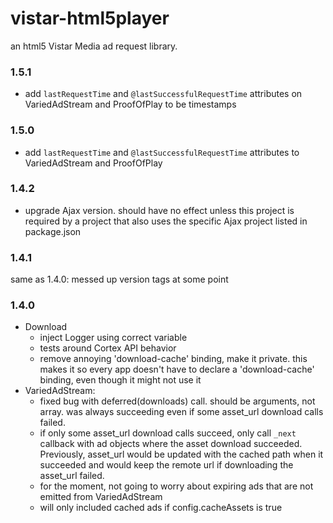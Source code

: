 # vistar-html5player

an html5 Vistar Media ad request library.

### 1.5.1

* add `lastRequestTime` and `@lastSuccessfulRequestTime` attributes on
  VariedAdStream and ProofOfPlay to be timestamps

### 1.5.0

* add `lastRequestTime` and `@lastSuccessfulRequestTime` attributes to
  VariedAdStream and ProofOfPlay

### 1.4.2

* upgrade Ajax version.  should have no effect unless this project is required
  by a project that also uses the specific Ajax project listed in package.json

### 1.4.1

same as 1.4.0:  messed up version tags at some point

### 1.4.0

* Download
  * inject Logger using correct variable
  * tests around Cortex API behavior
  * remove annoying 'download-cache' binding, make it private.  this
    makes it so every app doesn't have to declare a 'download-cache'
    binding, even though it might not use it
* VariedAdStream:
  * fixed bug with deferred(downloads) call.  should be arguments, not array.
    was always succeeding even if some asset_url download calls failed.
  * if only some asset_url download calls succeed, only call `_next` callback
    with ad objects where the asset download succeeded.  Previously, asset_url
    would be updated with the cached path when it succeeded and would keep the
    remote url if downloading the asset_url failed.
  * for the moment, not going to worry about expiring ads that are not emitted from
    VariedAdStream
  * will only included cached ads if config.cacheAssets is true
